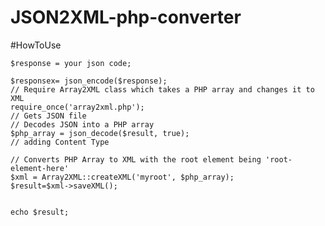# JSON2XML-php-converter

#HowToUse

    $response = your json code;
    
    $responsex= json_encode($response);
    // Require Array2XML class which takes a PHP array and changes it to XML
    require_once('array2xml.php');
    // Gets JSON file
    // Decodes JSON into a PHP array
    $php_array = json_decode($result, true);
    // adding Content Type
    
    // Converts PHP Array to XML with the root element being 'root-element-here'
    $xml = Array2XML::createXML('myroot', $php_array);
    $result=$xml->saveXML();
    
    
    echo $result;
